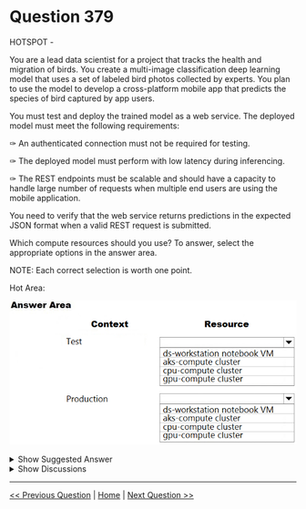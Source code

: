 # Question 379

HOTSPOT -

You are a lead data scientist for a project that tracks the health and migration of birds. You create a multi-image classification deep learning model that uses a set of labeled bird photos collected by experts. You plan to use the model to develop a cross-platform mobile app that predicts the species of bird captured by app users.

You must test and deploy the trained model as a web service. The deployed model must meet the following requirements:

✑ An authenticated connection must not be required for testing.

✑ The deployed model must perform with low latency during inferencing.

✑ The REST endpoints must be scalable and should have a capacity to handle large number of requests when multiple end users are using the mobile application.

You need to verify that the web service returns predictions in the expected JSON format when a valid REST request is submitted.

Which compute resources should you use? To answer, select the appropriate options in the answer area.

NOTE: Each correct selection is worth one point.

Hot Area:

![Question Image](images/q379_q_0037200001.png)

<details>
  <summary>Show Suggested Answer</summary>

  <img src="images/q379_ans_0_image617.png" alt="Answer Image"><br>

</details>

<details>
  <summary>Show Discussions</summary>

<blockquote><p><strong>Lucario95</strong> <code>(Fri 14 May 2021 15:28)</code> - <em>Upvotes: 42</em></p><p>So the right answers should be gpu-cluster for test and AKS for production?</p></blockquote>
<blockquote><p><strong>Marnil</strong> <code>(Fri 29 Apr 2022 11:50)</code> - <em>Upvotes: 1</em></p><p>Why would you need a GPU cluster for testing? Isn&#x27;t testing just comparing predictions with actual labels?</p></blockquote>
<blockquote><p><strong>Marnil</strong> <code>(Fri 29 Apr 2022 12:01)</code> - <em>Upvotes: 7</em></p><p>Nvm, you need cluster (or aks) for gpu support. 
https://docs.microsoft.com/en-gb/azure/machine-learning/concept-compute-target

How come a third of answers on this site are incorrect, and that I cannot delete my own comments from discussions</p></blockquote>
<blockquote><p><strong>mtrdhar19841234</strong> <code>(Mon 19 Apr 2021 21:14)</code> - <em>Upvotes: 15</em></p><p>Why not AKS cluster?</p></blockquote>
<blockquote><p><strong>gamezone25</strong> <code>(Tue 20 Apr 2021 18:53)</code> - <em>Upvotes: 8</em></p><p>I agree with the AKS cluster. The documentation says that AKS should be used for real-time inference, which is not supported by the GPU compute cluster.
https://docs.microsoft.com/en-us/azure/machine-learning/concept-compute-target#deploy</p></blockquote>
<blockquote><p><strong>ACSC</strong> <code>(Sun 02 May 2021 10:00)</code> - <em>Upvotes: 2</em></p><p>Agree. Answer is AKS for both.</p></blockquote>
<blockquote><p><strong>SaudMeethal</strong> <code>(Sun 09 May 2021 10:08)</code> - <em>Upvotes: 4</em></p><p>If security isn&#x27;t required for testing, shouldn&#x27;t the gpu-compute cluster do the job here? AKS should be used for production only.</p></blockquote>
<blockquote><p><strong>dijaa</strong> <code>(Fri 30 Apr 2021 19:58)</code> - <em>Upvotes: 1</em></p><p>in which?</p></blockquote>
<blockquote><p><strong>natrave</strong> <code>(Sun 02 May 2021 10:33)</code> - <em>Upvotes: 4</em></p><p>I second this. It has to be AKS cluster as low latency and GPU are required in the question:
https://docs.microsoft.com/en-us/azure/machine-learning/how-to-deploy-and-where?tabs=azcli#choose-a-compute-target</p></blockquote>
<blockquote><p><strong>Lion007</strong> <code>(Sun 31 Dec 2023 19:43)</code> - <em>Upvotes: 10</em></p><p>Correct answers: 
- Test: ds-workstation notebook VM
- Production: AKS-compute cluster

Test: ds-workstation notebook VM
Since the requirement for the testing environment is that it must not require an authenticated connection, then none of the cluster options (CPU, AKS, GPU) would be fit for use as a Testing resource. This is because these online cluster resources do not recommend and highly discourage to have unauthenticated connection due to obvious security concerns. DSVM offers an isolated or controlled environment, where unauthenticated access is temporarily allowed, but this would be an exception rather than the norm.

Production: AKS-compute cluster
The AKS (Azure Kubernetes Service) cluster is better for both (1) low latency and (2) scalability, unlike GPU cluster which is designed for low latency not for scalability, which is a requirement for the PROD env.</p></blockquote>
<blockquote><p><strong>jl420</strong> <code>(Fri 08 Nov 2024 19:13)</code> - <em>Upvotes: 2</em></p><p>THIS IS THE WAY!</p></blockquote>
<blockquote><p><strong>InversaRadice</strong> <code>(Sat 09 Dec 2023 10:20)</code> - <em>Upvotes: 1</em></p><p>Another misleading question: there is no clue about cost requirements, which will lead to the proper answer...</p></blockquote>
<blockquote><p><strong>A_PL300</strong> <code>(Mon 18 Sep 2023 23:19)</code> - <em>Upvotes: 4</em></p><p>Question like this one on 4-Sept-2023 exam</p></blockquote>
<blockquote><p><strong>phdykd</strong> <code>(Wed 26 Jul 2023 19:54)</code> - <em>Upvotes: 5</em></p><p>Test:
A) ds-workstation notebook VM

For testing purposes, using a data science workstation notebook VM would be ideal. Since you&#x27;re only testing the API responses and not focusing on large scale inferencing, a fully provisioned cluster would not be necessary.

Production:
f) aks-compute cluster

Azure Kubernetes Service (AKS) cluster is best suited for production deployment of your machine learning model. AKS offers capabilities like auto-scaling and load balancing, ensuring that your model can handle a large number of requests and perform with low latency during inferencing. It is also not necessary for the compute resource to have a GPU for inferencing, making the AKS cluster a cost-effective option.</p></blockquote>
<blockquote><p><strong>sap_dg</strong> <code>(Mon 27 Mar 2023 18:05)</code> - <em>Upvotes: 1</em></p><p>I would go for a cpu-compute cluster for testing</p></blockquote>
<blockquote><p><strong>phdykd</strong> <code>(Wed 22 Feb 2023 16:52)</code> - <em>Upvotes: 2</em></p><p>CB. 
Explanation:
For testing, a CPU-based compute cluster should be sufficient since the primary requirement is to verify that the web service returns predictions in the expected JSON format. A CPU-based compute cluster is relatively cheaper and can handle moderate to low traffic during testing.

For production, an AKS (Azure Kubernetes Service) cluster is recommended as it offers scalable and efficient orchestration of containers for high traffic applications. Since the mobile app is expected to receive multiple requests from end users, a scalable and reliable production environment is required. The AKS cluster provides an authenticated connection, and Kubernetes can scale the deployed model horizontally to handle a large number of requests.

Note that GPU-based compute clusters may offer faster inferencing performance but are relatively expensive and may not be necessary for this specific project&#x27;s requirements. Additionally, the deployment of GPU-based clusters may require additional configuration and setup, which may not be practical for testing and production.</p></blockquote>
<blockquote><p><strong>giusecozza</strong> <code>(Wed 07 Sep 2022 13:36)</code> - <em>Upvotes: 8</em></p><p>Box1: I think the answer is here: &quot;When using the Azure Machine Learning SDK v2 on a compute instance or on an Azure Virtual Machine, you can use a managed identity for Azure. This workflow allows the VM to connect to the workspace using the managed identity, without storing credentials in Python code or prompting the user to authenticate. Azure Machine Learning compute clusters can also be configured to use a managed identity to access the workspace when training models.&quot;
So VM sounds good, as we are talking about testing mode on an inference process
https://docs.microsoft.com/en-us/azure/machine-learning/how-to-setup-authentication?tabs=sdk

Box2: AKS. Definitely the best solution when dealing with low latency and scaling needs on inference process

https://docs.microsoft.com/en-us/azure/machine-learning/concept-compute-target</p></blockquote>
<blockquote><p><strong>ning</strong> <code>(Wed 08 Jun 2022 17:52)</code> - <em>Upvotes: 4</em></p><p>PROD is AKS for sure, test 3 options 
-- local
-- contain instance
-- aks
it does not required authentication, I will vote for local machine</p></blockquote>
<blockquote><p><strong>TheYazan</strong> <code>(Tue 08 Mar 2022 06:21)</code> - <em>Upvotes: 3</em></p><p>&quot;Although compute targets like local, and Azure Machine Learning compute clusters support GPU for training and experimentation, using GPU for inference when deployed as a web service is supported only on AKS.&quot;

https://docs.microsoft.com/en-us/azure/machine-learning/concept-compute-target#deploy</p></blockquote>
<blockquote><p><strong>AjoseO</strong> <code>(Thu 03 Mar 2022 06:36)</code> - <em>Upvotes: 3</em></p><p>On 03 March 2022</p></blockquote>
<blockquote><p><strong>Maskit12</strong> <code>(Thu 16 Dec 2021 14:14)</code> - <em>Upvotes: 12</em></p><p>Train: GPU, test: DS, Production: AKS</p></blockquote>
<blockquote><p><strong>Nand4</strong> <code>(Fri 25 Feb 2022 04:26)</code> - <em>Upvotes: 1</em></p><p>I agree</p></blockquote>
<blockquote><p><strong>dija123</strong> <code>(Wed 08 Dec 2021 11:37)</code> - <em>Upvotes: 1</em></p><p>Azure compute cluster is not supporting real-time inference, only batch inference
I think workstation notebook vm works with the question request

https://docs.microsoft.com/en-gb/azure/machine-learning/concept-compute-target

https://docs.microsoft.com/en-gb/azure/machine-learning/how-to-deploy-local-container-notebook-vm</p></blockquote>
<blockquote><p><strong>ML_Novice</strong> <code>(Thu 18 Nov 2021 16:51)</code> - <em>Upvotes: 1</em></p><p>what is the final good answer please?</p></blockquote>
<blockquote><p><strong>shiyu</strong> <code>(Fri 22 Oct 2021 08:54)</code> - <em>Upvotes: 1</em></p><p>So the correct answers are AKS for both?</p></blockquote>
<blockquote><p><strong>snsnsnsn</strong> <code>(Fri 03 Sep 2021 07:37)</code> - <em>Upvotes: 2</em></p><p>on 2/9/21</p></blockquote>

</details>

---

[<< Previous Question](question_378.md) | [Home](/index.md) | [Next Question >>](question_380.md)
